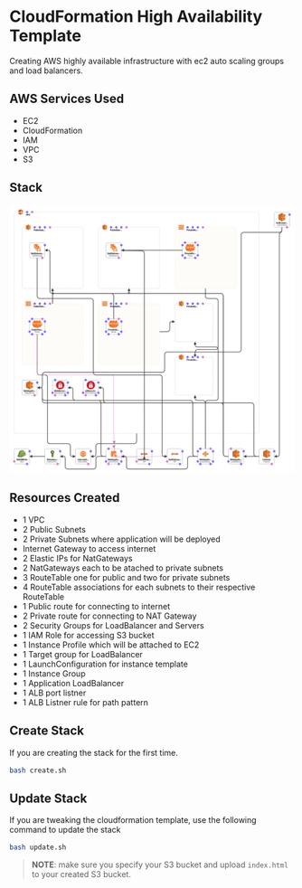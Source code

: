 # CloudFormation High Availability Template

Creating AWS highly available infrastructure with ec2 auto scaling groups and load balancers.

## AWS Services Used

- EC2
- CloudFormation
- IAM
- VPC
- S3

## Stack

![Infra Diagram](stack.png)

## Resources Created

- 1 VPC
- 2 Public Subnets
- 2 Private Subnets where application will be deployed
- Internet Gateway to access internet
- 2 Elastic IPs for NatGateways
- 2 NatGateways each to be atached to private subnets
- 3 RouteTable one for public and two for private subnets
- 4 RouteTable associations for each subnets to their respective RouteTable
- 1 Public route for connecting to internet
- 2 Private route for connecting to NAT Gateway
- 2 Security Groups for LoadBalancer and Servers
- 1 IAM Role for accessing S3 bucket
- 1 Instance Profile which will be attached to EC2
- 1 Target group for LoadBalancer
- 1 LaunchConfiguration for instance template
- 1 Instance Group
- 1 Application LoadBalancer
- 1 ALB port listner
- 1 ALB Listner rule for path pattern

## Create Stack

If you are creating the stack for the first time.

```bash
bash create.sh
```

## Update Stack

If you are  tweaking the cloudformation template, use the following command to update the stack

```bash
bash update.sh
```

> **NOTE**: make sure you specify your S3 bucket and upload `index.html` to your created S3 bucket.
